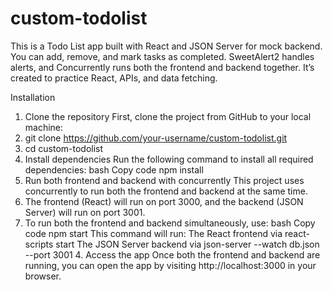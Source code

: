 # custom-todolist
This is a Todo List app built with React and JSON Server for mock backend. You can add, remove, and mark tasks as completed. SweetAlert2 handles alerts, and Concurrently runs both the frontend and backend together. It’s created to practice React, APIs, and data fetching.

Installation
1. Clone the repository First, clone the project from GitHub to your local machine:
2. git clone https://github.com/your-username/custom-todolist.git
3. cd custom-todolist
4. Install dependencies Run the following command to install all required dependencies: bash Copy code npm install
5. Run both frontend and backend with concurrently This project uses concurrently to run both the frontend and backend at the same time.
6. The frontend (React) will run on port 3000, and the backend (JSON Server) will run on port 3001.
7. To run both the frontend and backend simultaneously, use: bash Copy code npm start This command will run: The React frontend via react-scripts start The JSON Server backend via json-server --watch db.json --port 3001 4. Access the app Once both the frontend and backend are running, you can open the app by visiting http://localhost:3000 in your browser.
